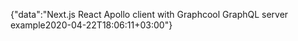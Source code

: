 {"data":"Next.js React Apollo client with Graphcool GraphQL server example2020-04-22T18:06:11+03:00"}
